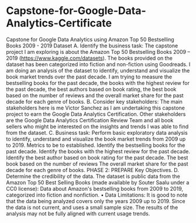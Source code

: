 # Capstone-for-Google-Data-Analytics-Certificate
Capstone for Google Data Analytics using Amazon Top 50 Bestselling Books 2009 - 2019 Dataset
A. Identify the business task:
The capstone project I am exploring is about the Amazon Top 50 Bestselling Books 2009 – 2019 (https://www.kaggle.com/datasets). The books provided on the dataset has
been categorized into fiction and non-fiction using Goodreads. I am doing an analysis of the dataset to identify, understand and visualize the book market trends over the past
decade. I am trying to measure the bestselling books for the past decade, the books with the highest review for the past decade, the best authors based on book rating, the
best book based on the number of reviews and the overall market share for the past decade for each genre of books.
B. Consider key stakeholders: The main stakeholders here is me Victor Sanchez as I am undertaking this capstone project to earn the Google Data Analytics Certification. Other
stakeholders are the Google Data Analytics Certification Review Team and all book sellers who might be interested on the insights and trends I was able to find from the dataset.
C. Business task: Perform basic exploratory data analysis to identify, understand and visualize the book market trends from 2009 up to 2019.
Metrics to be to established. Identify the bestselling books for the past decade. Identify the books with the highest review for the past decade. Identify the best author based on
book rating for the past decade. The best book based on the number of reviews The overall market share for the past decade for each genre of books.
PHASE 2: PREPARE
Key Objectives.
D. Determine the credibility of the data. The dataset is public data from the Amazon Top 50 Best Selling Books (made available by Souter Saalu under a CC0 license): Data about
Amazon's bestselling books from 2009 to 2019, categorized into fiction and nonfiction.
• Data Limitations: It is good to note that the data being analyzed covers only the years 2009 up to 2019. Since the data is not current, and uses a small sample size. The results of the analysis may not be fully aligned with current usage trends.
